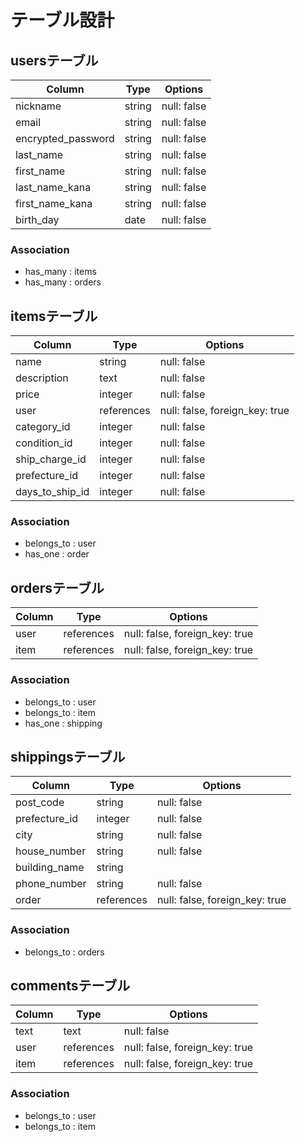 # テーブル設計

## usersテーブル

|   Column           |  Type      |   Options   |
| ------------------ | ---------- | ----------- |
| nickname           | string     | null: false |
| email              | string     | null: false |
| encrypted_password | string     | null: false |
| last_name          | string     | null: false |
| first_name         | string     | null: false |
| last_name_kana     | string     | null: false |
| first_name_kana    | string     | null: false |
| birth_day          | date       | null: false |

### Association

- has_many : items
- has_many : orders
<!-- - has_many : comments -->

## itemsテーブル

|   Column         |  Type      |   Options                      |
| ---------------- | ---------  | ------------------------------ |
| name             | string     | null: false                    |
| description      | text       | null: false                    |
| price            | integer    | null: false                    |
| user             | references | null: false, foreign_key: true |
| category_id      | integer    | null: false                    |
| condition_id     | integer    | null: false                    |
| ship_charge_id   | integer    | null: false                    |
| prefecture_id    | integer    | null: false                    |
| days_to_ship_id  | integer    | null: false                    |

### Association

- belongs_to : user
- has_one : order
<!-- - has_many : comments -->

## ordersテーブル

|   Column   |  Type      |   Options                      |
| ---------- | ---------- | ------------------------------ |
| user       | references | null: false, foreign_key: true |
| item       | references | null: false, foreign_key: true |

### Association

- belongs_to : user
- belongs_to : item
- has_one : shipping

## shippingsテーブル

|   Column         |  Type      |   Options                      |
| ---------------- | ---------  | ------------------------------ |
| post_code        | string     | null: false                    |
| prefecture_id    | integer    | null: false                    |
| city             | string     | null: false                    |
| house_number     | string     | null: false                    |
| building_name    | string     |                                |
| phone_number     | string     | null: false                    |
| order            | references | null: false, foreign_key: true |

### Association

- belongs_to : orders

## commentsテーブル

|   Column  |  Type      |   Options                      |
| --------- | ---------  | ------------------------------ |
| text      | text       | null: false                    |
| user      | references | null: false, foreign_key: true |
| item      | references | null: false, foreign_key: true |

### Association

- belongs_to : user
- belongs_to : item